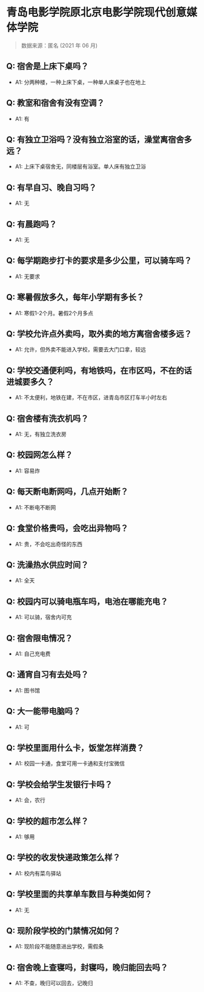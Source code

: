 # 青岛电影学院原北京电影学院现代创意媒体学院

> 数据来源：匿名 (2021 年 06 月)

## Q: 宿舍是上床下桌吗？

- A1: 分两种楼，一种上床下桌，一种单人床桌子也在地上

## Q: 教室和宿舍有没有空调？

- A1: 有

## Q: 有独立卫浴吗？没有独立浴室的话，澡堂离宿舍多远？

- A1: 上床下桌宿舍无，同楼层有浴室。单人床有独立卫浴

## Q: 有早自习、晚自习吗？

- A1: 无

## Q: 有晨跑吗？

- A1: 无

## Q: 每学期跑步打卡的要求是多少公里，可以骑车吗？

- A1: 无要求

## Q: 寒暑假放多久，每年小学期有多长？

- A1: 寒假1-2个月。暑假2个月多点

## Q: 学校允许点外卖吗，取外卖的地方离宿舍楼多远？

- A1: 允许，但外卖不能进入学校，需要去大门口拿，较远

## Q: 学校交通便利吗，有地铁吗，在市区吗，不在的话进城要多久？

- A1: 不太便利，地铁在建，不在市区，进青岛市区打车半小时左右

## Q: 宿舍楼有洗衣机吗？

- A1: 无，有独立洗衣房

## Q: 校园网怎么样？

- A1: 容易炸

## Q: 每天断电断网吗，几点开始断？

- A1: 不断电不断网

## Q: 食堂价格贵吗，会吃出异物吗？

- A1: 贵，不会吃出奇怪的东西

## Q: 洗澡热水供应时间？

- A1: 全天

## Q: 校园内可以骑电瓶车吗，电池在哪能充电？

- A1: 可以骑，宿舍内可充

## Q: 宿舍限电情况？

- A1: 自己充电费

## Q: 通宵自习有去处吗？

- A1: 图书馆

## Q: 大一能带电脑吗？

- A1: 可

## Q: 学校里面用什么卡，饭堂怎样消费？

- A1: 校园一卡通，食堂可用一卡通和支付宝微信

## Q: 学校会给学生发银行卡吗？

- A1: 会，农行

## Q: 学校的超市怎么样？

- A1: 够用

## Q: 学校的收发快递政策怎么样？

- A1: 校内有菜鸟驿站

## Q: 学校里面的共享单车数目与种类如何？

- A1: 无

## Q: 现阶段学校的门禁情况如何？

- A1: 现阶段不能随意进出学校，需假条

## Q: 宿舍晚上查寝吗，封寝吗，晚归能回去吗？

- A1: 不查，晚归可以回去，记晚归

